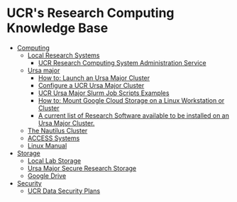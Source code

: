 # UCR's Research Computing Knowledge Base #

* [Computing]()
    * [Local Research Systems]()
        * [UCR Research Computing System Administration Service](UCR_Research_Computing_System_Administration_Service.md)
    * [Ursa major](Ursa_Major.md)
        * [How to: Launch an Ursa Major Cluster](How_To_Launch_a_Ursa_Major_Cluster.md)
        * [Configure a UCR Ursa Major Cluster](https://github.com/UCR-Research-Computing/UCR-Ursa-Major-Cluster-Blueprints) 
        * [UCR Ursa Major Slurm Job Scripts Examples](https://github.com/UCR-Research-Computing/UCR-Ursa-Major-Slurm-Job-Scripts)
        * [How to: Mount Google Cloud Storage on a Linux Workstation or Cluster](how_to_mount_google_cloud_storage.md)  
        * [A current list of Research Software available to be installed on an Ursa Major Cluster.](https://spack.readthedocs.io/en/latest/package_list.html)
    * [The Nautilus Cluster](The_Nautilus_Cluster.md)
    * [ACCESS Systems](ACCESS_Systems.md)
    * [Linux Manual](Linux_Manual.md)
* [Storage]()
    * [Local Lab Storage](Local_Lab_Storage.md)
    * [Ursa Major Secure Research Storage](Ursa_Major_Secure_Research_Storage.md)
    * [Google Drive](Google_Drive.md)
* [Security]()
    * [UCR Data Security Plans](UCR_Data_Security_Plans.md)